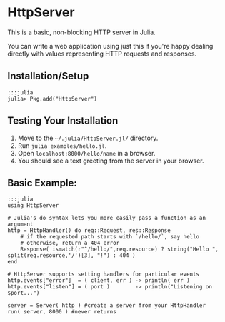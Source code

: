 # HttpServer

This is a basic, non-blocking HTTP server in Julia.

You can write a web application using just this
if you're happy dealing directly with values representing HTTP requests and responses.

## Installation/Setup

    :::julia
    julia> Pkg.add("HttpServer")

## Testing Your Installation

1. Move to the `~/.julia/HttpServer.jl/` directory.
2. Run `julia examples/hello.jl`.
3. Open `localhost:8000/hello/name` in a browser.
4. You should see a text greeting from the server in your browser.

## Basic Example:

    :::julia
    using HttpServer

    # Julia's do syntax lets you more easily pass a function as an argument
    http = HttpHandler() do req::Request, res::Response
        # if the requested path starts with `/hello/`, say hello
        # otherwise, return a 404 error
        Response( ismatch(r"^/hello/",req.resource) ? string("Hello ", split(req.resource,'/')[3], "!") : 404 )
    end

    # HttpServer supports setting handlers for particular events
    http.events["error"]  = ( client, err ) -> println( err )
    http.events["listen"] = ( port )        -> println("Listening on $port...")

    server = Server( http ) #create a server from your HttpHandler
    run( server, 8000 ) #never returns
